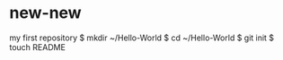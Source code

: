 new-new
=======

my first repository
$ mkdir ~/Hello-World
$ cd ~/Hello-World
$ git init
$ touch README

